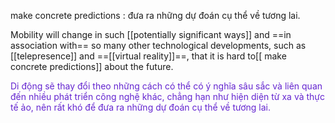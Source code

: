 make concrete predictions : đưa ra những dự đoán cụ thể về tương lai.


Mobility will change in such [[potentially significant ways]] and ==in association with== so many other technological developments, such as [[telepresence]] and ==[[virtual reality]]==, that it is hard to[[ make concrete predictions]] about the future. 

<font color="#6425d0">Di động sẽ thay đổi theo những cách có thể có ý nghĩa sâu sắc và liên quan đến nhiều phát triển công nghệ khác, chẳng hạn như hiện diện từ xa và thực tế ảo, nên rất khó để đưa ra những dự đoán cụ thể về tương lai.</font>




